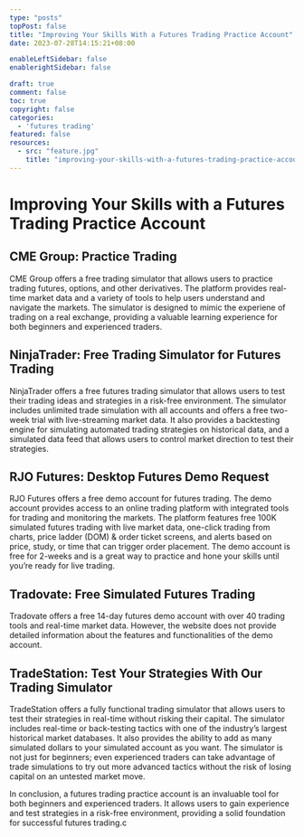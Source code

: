 ```yaml
---
type: "posts"
topPost: false
title: "Improving Your Skills With a Futures Trading Practice Account"
date: 2023-07-28T14:15:21+08:00

enableLeftSidebar: false
enablerightSidebar: false

draft: true
comment: false
toc: true
copyright: false
categories: 
  - 'futures trading'
featured: false
resources: 
  - src: "feature.jpg"
    title: "improving-your-skills-with-a-futures-trading-practice-account"
---
```


# Improving Your Skills with a Futures Trading Practice Account

## CME Group: Practice Trading

CME Group offers a free trading simulator that allows users to practice trading futures, options, and other derivatives. The platform provides real-time market data and a variety of tools to help users understand and navigate the markets. The simulator is designed to mimic the experiene of trading on a real exchange, providing a valuable learning experience for both beginners and experienced traders.

## NinjaTrader: Free Trading Simulator for Futures Trading

NinjaTrader offers a free futures trading simulator that allows users to test their trading ideas and strategies in a risk-free environment. The simulator includes unlimited trade simulation with all accounts and offers a free two-week trial with live-streaming market data. It also provides a backtesting engine for simulating automated trading strategies on historical data, and a simulated data feed that allows users to control market direction to test their strategies.

## RJO Futures: Desktop Futures Demo Request

RJO Futures offers a free demo account for futures trading. The demo account provides access to an online trading platform with integrated tools for trading and monitoring the markets. The platform features free 100K simulated futures trading with live market data, one-click trading from charts, price ladder (DOM) & order ticket screens, and alerts based on price, study, or time that can trigger order placement. The demo account is free for 2-weeks and is a great way to practice and hone your skills until you’re ready for live trading.

## Tradovate: Free Simulated Futures Trading

Tradovate offers a free 14-day futures demo account with over 40 trading tools and real-time market data. However, the website does not provide detailed information about the features and functionalities of the demo account.

## TradeStation: Test Your Strategies With Our Trading Simulator

TradeStation offers a fully functional trading simulator that allows users to test their strategies in real-time without risking their capital. The simulator includes real-time or back-testing tactics with one of the industry’s largest historical market databases. It also provides the ability to add as many simulated dollars to your simulated account as you want. The simulator is not just for beginners; even experienced traders can take advantage of trade simulations to try out more advanced tactics without the risk of losing capital on an untested market move.

In conclusion, a futures trading practice account is an invaluable tool for both beginners and experienced traders. It allows users to gain experience and test strategies in a risk-free environment, providing a solid foundation for successful futures trading.c
